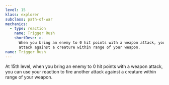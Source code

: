 ```yaml
---
level: 15
klass: explorer
subclass: path-of-war
mechanics:
  - type: reaction
    name: Trigger Rush
    shortDesc: >-
      When you bring an enemy to 0 hit points with a weapon attack, you can use your reaction to fire another
      attack against a creature within range of your weapon.
name: Trigger Rush
---
```

At 15th level, when you bring an enemy to 0 hit points with a weapon attack, you can use your reaction to fire another
attack against a creature within range of your weapon.



